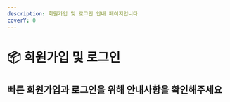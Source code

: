 ```yaml
---
description: 회원가입 및 로그인 안내 페이지입니다
coverY: 0
---
```


# 📦 회원가입 및 로그인

## 빠른 회원가입과 로그인을 위해 안내사항을 확인해주세요





